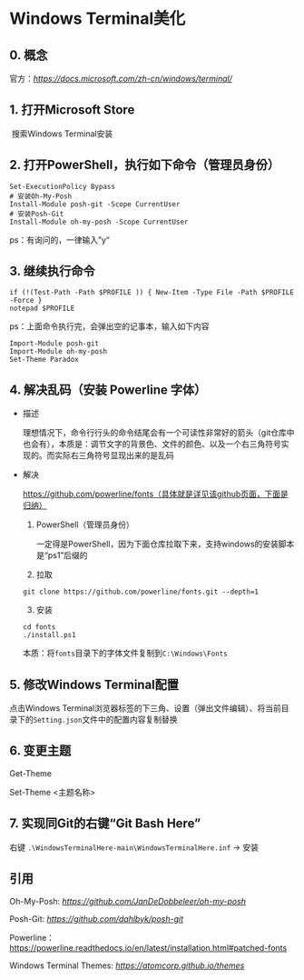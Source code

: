 # Windows Terminal美化

## 0. 概念

官方：*https://docs.microsoft.com/zh-cn/windows/terminal/*

## 1. 打开Microsoft Store

​	搜索Windows Terminal安装

## 2. 打开PowerShell，执行如下命令（管理员身份）

```
Set-ExecutionPolicy Bypass
# 安装Oh-My-Posh
Install-Module posh-git -Scope CurrentUser
# 安装Posh-Git
Install-Module oh-my-posh -Scope CurrentUser
```

ps：有询问的，一律输入”y“

## 3. 继续执行命令

```
if (!(Test-Path -Path $PROFILE )) { New-Item -Type File -Path $PROFILE -Force }
notepad $PROFILE
```

ps：上面命令执行完，会弹出空的记事本，输入如下内容

```
Import-Module posh-git
Import-Module oh-my-posh
Set-Theme Paradox
```

## 4. 解决乱码（安装 Powerline 字体）

- 描述

  理想情况下，命令行行头的命令结尾会有一个可读性非常好的箭头（git仓库中也会有），本质是：调节文字的背景色、文件的颜色、以及一个右三角符号实现的。而实际右三角符号显现出来的是乱码

- 解决

  https://github.com/powerline/fonts（具体就是详见该github页面，下面是归纳）

  1. PowerShell（管理员身份）

     一定得是PowerShell，因为下面仓库拉取下来，支持windows的安装脚本是“ps1”后缀的

  2. 拉取

  ```
  git clone https://github.com/powerline/fonts.git --depth=1
  ```

  3. 安装

  ```
  cd fonts
  ./install.ps1
  ```

  本质：将`fonts`目录下的字体文件复制到`C:\Windows\Fonts`

## 5. 修改Windows Terminal配置

点击Windows Terminal浏览器标签的下三角、设置（弹出文件编辑）、将当前目录下的`Setting.json`文件中的配置内容复制替换

## 6. 变更主题

Get-Theme

Set-Theme <主题名称>

## 7. 实现同Git的右键“Git Bash Here”

右键 `.\WindowsTerminalHere-main\WindowsTerminalHere.inf`  → 安装

## 引用

Oh-My-Posh: *https://github.com/JanDeDobbeleer/oh-my-posh*

Posh-Git: *https://github.com/dahlbyk/posh-git*

Powerline：https://powerline.readthedocs.io/en/latest/installation.html#patched-fonts

Windows Terminal Themes: *https://atomcorp.github.io/themes*